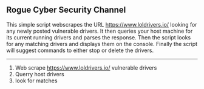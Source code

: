 Rogue Cyber Security Channel
----------------------------

This simple script webscrapes the URL https://www.loldrivers.io/ looking for any newly posted vulnerable drivers. It then queries your host machine for its current running drivers and parses the response. Then the script looks for any matching drivers and displays them on the console. Finally the script will suggest commands to either stop or delete the drivers.
***********************************************************

1. Web scrape https://www.loldrivers.io/ vulnerable drivers
2. Querry host drivers
3. look for matches
